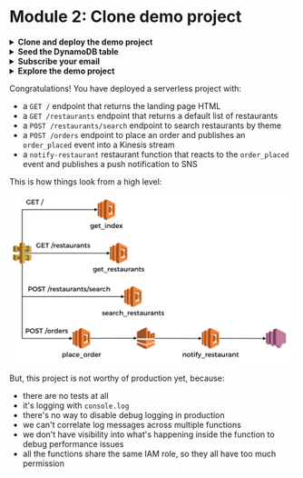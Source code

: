 # Module 2: Clone demo project

<details>
<summary><b>Clone and deploy the demo project</b></summary><p>

1. Fork this [repo](https://github.com/theburningmonk/getting-started-with-serverless-development-with-lambda-devopsdays-ams-demo)

and clone it on your laptop

2. Open the repo in your IDE

3. Run `npm install`

4. Open `serverless.yml`, on ln 4, replace the `<INSERT NAME HERE>` placeholder with your name, and on ln 5, replace the `<INSERT EMAIL HERE>` placeholder with your email (for receiving SNS notification when you place an order in the app)

For this demo, we'll simulate sending a push notification via SNS. To keep things simple, we'll deliver the notification by email instead.

5. Deploy the demo project

`npm run sls -- deploy`

you should see console output like the following

```
Serverless: Packaging service...
Serverless: Excluding development dependencies...
AWS Pseudo Parameters
AWS Pseudo Parameter: Resources::IamRoleLambdaExecution::Properties::RoleName::Fn::Join::1::2 Replaced AWS::Region with ${AWS::Region}
AWS Pseudo Parameter: Resources::GetDashindexLambdaFunction::Properties::Environment::Variables::restaurants_api::Fn::Join::1::2 Replaced AWS::Region with ${AWS::Region}
AWS Pseudo Parameter: Resources::GetDashindexLambdaFunction::Properties::Environment::Variables::orders_api::Fn::Join::1::2 Replaced AWS::Region with ${AWS::Region}
AWS Pseudo Parameter: Outputs::ServiceEndpoint::Value::Fn::Join::1::2 Replaced AWS::Region with ${AWS::Region}
Serverless: Uploading CloudFormation file to S3...
Serverless: Uploading artifacts...
Serverless: Uploading service .zip file to S3 (7.53 MB)...
Serverless: Validating template...
Serverless: Updating Stack...
Serverless: Checking Stack update progress...
.........................................
Serverless: Stack update finished...
Service Information
service: workshop-yancui
stage: dev
region: eu-west-1
stack: workshop-yancui-dev
api keys:
  None
endpoints:
  GET - https://7md1iyjlxf.execute-api.eu-west-1.amazonaws.com/dev/
  GET - https://7md1iyjlxf.execute-api.eu-west-1.amazonaws.com/dev/restaurants
  POST - https://7md1iyjlxf.execute-api.eu-west-1.amazonaws.com/dev/restaurants/search
  POST - https://7md1iyjlxf.execute-api.eu-west-1.amazonaws.com/dev/orders
functions:
  get-index: workshop-yancui-dev-get-index
  get-restaurants: workshop-yancui-dev-get-restaurants
  search-restaurants: workshop-yancui-dev-search-restaurants
  place-order: workshop-yancui-dev-place-order
  notify-restaurant: workshop-yancui-dev-notify-restaurant
```

Open the first `GET` endpoint in the browser, you should see something like this

![](/images/mod02-001.png)

</p></details>

<details>
<summary><b>Seed the DynamoDB table</b></summary><p>

1. Open `seed-restaurants.js`, on ln 1, replace the `<INSERT NAME HERE>` placeholder with your name. This should match what you used in the `serverless.yml` in the previous step.

2. Run the script

`STAGE=dev REGION=eu-west-1 node seed-restaurants.js`

and go to the landing page again, you should now see some restaurants

![](/images/mod02-002.png)

</p></details>

<details>
<summary><b>Subscribe your email</b></summary><p>

1. Check your inbox, you should have received an email from SNS, like this

![](/images/mod02-003.png)

2. Click on the `Confirm subscription` link

![](/images/mod02-004.png)

</p></details>

<details>
<summary><b>Explore the demo project</b></summary><p>

1. Go to the landing page, and search for `cartoon`, click `Find Restaurants`

2. Click on `Fancy Eats` to place an order

![](/images/mod02-005.png)

3. Check your inbox, you should have received a notification email about the order

![](/images/mod02-006.png)

</p></details>

Congratulations! You have deployed a serverless project with:

* a `GET /` endpoint that returns the landing page HTML
* a `GET /restaurants` endpoint that returns a default list of restaurants
* a `POST /restaurants/search` endpoint to search restaurants by theme
* a `POST /orders` endpoint to place an order and publishes an `order_placed` event into a Kinesis stream
* a `notify-restaurant` restaurant function that reacts to the `order_placed` event and publishes a push notification to SNS

This is how things look from a high level:

![](/images/mod02-007.png)

But, this project is not worthy of production yet, because:

* there are no tests at all
* it's logging with `console.log`
* there's no way to disable debug logging in production
* we can't correlate log messages across multiple functions
* we don't have visibility into what's happening inside the function to debug performance issues
* all the functions share the same IAM role, so they all have too much permission